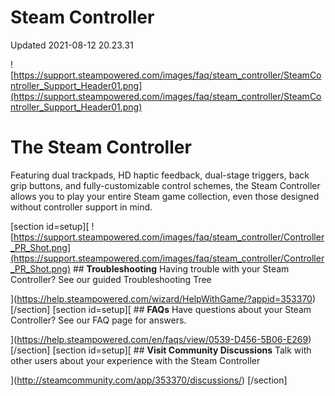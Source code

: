 # Steam Controller
Updated 2021-08-12 20.23.31

![https://support.steampowered.com/images/faq/steam_controller/SteamController_Support_Header01.png](https://support.steampowered.com/images/faq/steam_controller/SteamController_Support_Header01.png)  
  
  # The Steam Controller
Featuring dual trackpads, HD haptic feedback, dual-stage triggers, back grip buttons, and fully-customizable control schemes, the Steam Controller allows you to play your entire Steam game collection, even those designed without controller support in mind.  
  
[section id=setup][  ![https://support.steampowered.com/images/faq/steam_controller/Controller_PR_Shot.png](https://support.steampowered.com/images/faq/steam_controller/Controller_PR_Shot.png) ## **Troubleshooting**
Having trouble with your Steam Controller? See our guided Troubleshooting Tree  
  
](https://help.steampowered.com/wizard/HelpWithGame/?appid=353370) [/section]    [section id=setup][ ## **FAQs**
Have questions about your Steam Controller? See our FAQ page for answers.  
  
](https://help.steampowered.com/en/faqs/view/0539-D456-5B06-E269) [/section]    [section id=setup][ ## **Visit Community Discussions**
Talk with other users about your experience with the Steam Controller  
  
](http://steamcommunity.com/app/353370/discussions/) [/section]   
  
